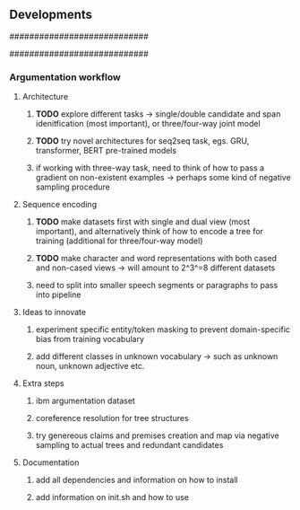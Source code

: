 Developments
------------

\#\#\#\#\#\#\#\#\#\#\#\#\#\#\#\#\#\#\#\#\#\#\#\#\#\#\#\#

\#\#\#\#\#\#\#\#\#\#\#\#\#\#\#\#\#\#\#\#\#\#\#\#\#\#\#\#

### Argumentation workflow

1.  Architecture

    1.  **TODO** explore different tasks -\> single/double
        candidate and span idenitfication (most important), or
        three/four-way joint model

    2.  **TODO** try novel architectures for seq2seq task,
        egs. GRU, transformer, BERT pre-trained models

    3.  if working with three-way task, need to think of how to pass a
        gradient on non-existent examples -\> perhaps some kind of
        negative sampling procedure

2.  Sequence encoding

    1.  **TODO** make datasets first with single and dual
        view (most important), and alternatively think of how to encode
        a tree for training (additional for three/four-way model)

    2.  **TODO** make character and word representations with
        both cased and non-cased views -\> will amount to 2^3^=8
        different datasets

    3.  need to split into smaller speech segments or paragraphs to pass
        into pipeline

3.  Ideas to innovate

    1.  experiment specific entity/token masking to prevent
        domain-specific bias from training vocabulary

    2.  add different classes in unknown vocabulary -\> such as unknown
        noun, unknown adjective etc.

4.  Extra steps

    1.  ibm argumentation dataset

    2.  coreference resolution for tree structures

    3.  try genereous claims and premises creation and map via negative
        sampling to actual trees and redundant candidates

5.  Documentation

    1.  add all dependencies and information on how to install

    2.  add information on init.sh and how to use

